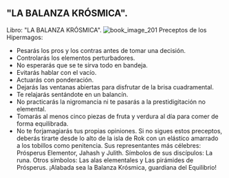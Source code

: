 ## "LA BALANZA KRÓSMICA".
Libro: "LA BALANZA KRÓSMICA".
![book_image_201](https://media.discordapp.net/attachments/1105643336989159555/1105647931605925918/201.jpg)
Preceptos de los Hipermagos:
- Pesarás los pros y los contras antes de tomar una decisión.
- Controlarás los elementos perturbadores.
- No esperarás que se te sirva todo en bandeja.
- Evitarás hablar con el vacío.
- Actuarás con ponderación.
- Dejarás las ventanas abiertas para disfrutar de la brisa cuadramental.
- Te relajarás sentándote en un balancín.
- No practicarás la nigromancia ni te pasarás a la prestidigitación no elemental.
- Tomarás al menos cinco piezas de fruta y verdura al día para comer de forma equilibrada.
- No te forjamagiarás tus propias opiniones.
Si no sigues estos preceptos, deberás tirarte desde lo alto de la isla de Rok con un elástico amarrado a los tobillos como penitencia.
Sus representantes más célebres: Prósperus Elementor, Jahash y Julith.
Símbolos de sus discípulos: La runa.
Otros símbolos: Las alas elementales y Las pirámides de Prósperus.
¡Alabada sea la Balanza Krósmica, guardiana del Equilibrio!